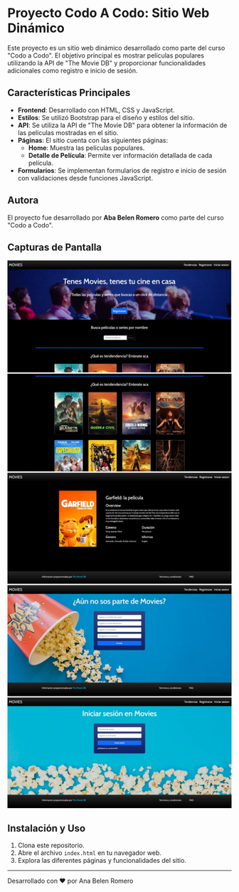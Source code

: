 # Proyecto Codo A Codo: Sitio Web Dinámico

Este proyecto es un sitio web dinámico desarrollado como parte del curso "Codo a Codo". El objetivo principal es mostrar películas populares utilizando la API de "The Movie DB" y proporcionar funcionalidades adicionales como registro e inicio de sesión.

## Características Principales

- **Frontend**: Desarrollado con HTML, CSS y JavaScript.
- **Estilos**: Se utilizó Bootstrap para el diseño y estilos del sitio.
- **API**: Se utiliza la API de "The Movie DB" para obtener la información de las películas mostradas en el sitio.
- **Páginas**: El sitio cuenta con las siguientes páginas:
  - **Home**: Muestra las películas populares.
  - **Detalle de Película**: Permite ver información detallada de cada película.
- **Formularios**: Se implementan formularios de registro e inicio de sesión con validaciones desde funciones JavaScript.

## Autora

El proyecto fue desarrollado por **Aba Belen Romero** como parte del curso "Codo a Codo".

## Capturas de Pantalla

![Home](assets/repo/home-1.JPG)
![Home](assets/repo/home-2.JPG)
![Detalle](assets/repo/detalle.JPG)
![Registro](assets/repo/registro.JPG)
![Login](assets/repo/login.JPG)

## Instalación y Uso

1. Clona este repositorio.
2. Abre el archivo `index.html` en tu navegador web.
3. Explora las diferentes páginas y funcionalidades del sitio.

---

Desarrollado con ❤️ por Ana Belen Romero
